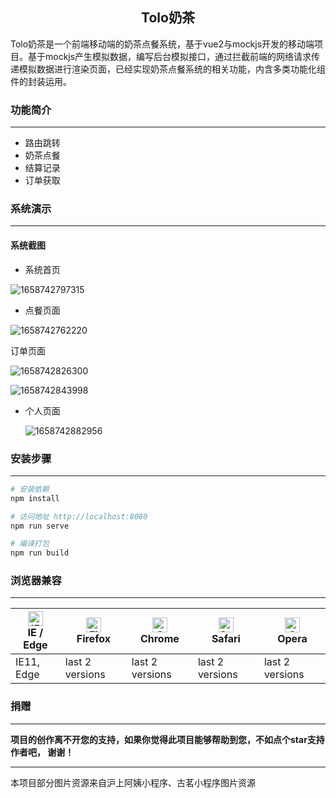 <h2 align="center">Tolo奶茶</h2>

Tolo奶茶是一个前端移动端的奶茶点餐系统，基于vue2与mockjs开发的移动端项目。基于mockjs产生模拟数据，编写后台模拟接口，通过拦截前端的网络请求传递模拟数据进行渲染页面，已经实现奶茶点餐系统的相关功能，内含多类功能化组件的封装运用。

### 功能简介

------

- 路由跳转
- 奶茶点餐
- 结算记录
- 订单获取

### 系统演示

------

#### 系统截图

- 系统首页

![1658742797315](README.assets/1658742797315.png)

- 点餐页面

![1658742762220](README.assets/1658742762220.png)

订单页面

![1658742826300](README.assets/1658742826300.png)

![1658742843998](README.assets/1658742843998.png)



- 个人页面

  ![1658742882956](README.assets/1658742882956.png)





### 安装步骤

------

```bash
# 安装依赖
npm install

# 访问地址 http://localhost:8080
npm run serve

# 编译打包
npm run build
```

### 浏览器兼容

------

| [<img src="https://raw.githubusercontent.com/alrra/browser-logos/master/src/edge/edge_48x48.png" alt="IE / Edge" width="24px" height="24px" />](http://godban.github.io/browsers-support-badges/)<br>IE / Edge | [<img src="https://raw.githubusercontent.com/alrra/browser-logos/master/src/firefox/firefox_48x48.png" alt="Firefox" width="24px" height="24px" />](http://godban.github.io/browsers-support-badges/)<br>Firefox | [<img src="https://raw.githubusercontent.com/alrra/browser-logos/master/src/chrome/chrome_48x48.png" alt="Chrome" width="24px" height="24px" />](http://godban.github.io/browsers-support-badges/)<br>Chrome | [<img src="https://raw.githubusercontent.com/alrra/browser-logos/master/src/safari/safari_48x48.png" alt="Safari" width="24px" height="24px" />](http://godban.github.io/browsers-support-badges/)<br>Safari | [<img src="https://raw.githubusercontent.com/alrra/browser-logos/master/src/opera/opera_48x48.png" alt="Opera" width="24px" height="24px" />](http://godban.github.io/browsers-support-badges/)<br>Opera |
| --------- | --------- | --------- | --------- | --------- |
| IE11, Edge| last 2 versions| last 2 versions| last 2 versions| last 2 versions

### 捐赠

------

**项目的创作离不开您的支持，如果你觉得此项目能够帮助到您，不如点个star支持作者吧， 谢谢！**

------

本项目部分图片资源来自沪上阿姨小程序、古茗小程序图片资源